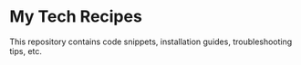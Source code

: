 # My Tech Recipes

This repository contains code snippets, installation guides, troubleshooting tips, etc.

